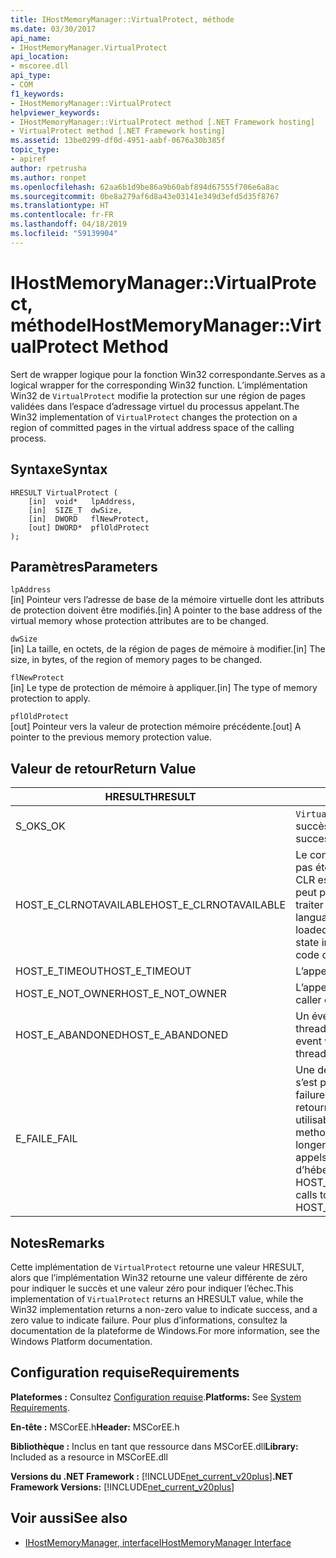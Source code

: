 ```yaml
---
title: IHostMemoryManager::VirtualProtect, méthode
ms.date: 03/30/2017
api_name:
- IHostMemoryManager.VirtualProtect
api_location:
- mscoree.dll
api_type:
- COM
f1_keywords:
- IHostMemoryManager::VirtualProtect
helpviewer_keywords:
- IHostMemoryManager::VirtualProtect method [.NET Framework hosting]
- VirtualProtect method [.NET Framework hosting]
ms.assetid: 13be0299-df0d-4951-aabf-0676a30b385f
topic_type:
- apiref
author: rpetrusha
ms.author: ronpet
ms.openlocfilehash: 62aa6b1d9be86a9b60abf894d67555f706e6a8ac
ms.sourcegitcommit: 0be8a279af6d8a43e03141e349d3efd5d35f8767
ms.translationtype: HT
ms.contentlocale: fr-FR
ms.lasthandoff: 04/18/2019
ms.locfileid: "59139904"
---
```

# <a name="ihostmemorymanagervirtualprotect-method"></a><span data-ttu-id="b42c7-102">IHostMemoryManager::VirtualProtect, méthode</span><span class="sxs-lookup"><span data-stu-id="b42c7-102">IHostMemoryManager::VirtualProtect Method</span></span>
<span data-ttu-id="b42c7-103">Sert de wrapper logique pour la fonction Win32 correspondante.</span><span class="sxs-lookup"><span data-stu-id="b42c7-103">Serves as a logical wrapper for the corresponding Win32 function.</span></span> <span data-ttu-id="b42c7-104">L’implémentation Win32 de `VirtualProtect` modifie la protection sur une région de pages validées dans l’espace d’adressage virtuel du processus appelant.</span><span class="sxs-lookup"><span data-stu-id="b42c7-104">The Win32 implementation of `VirtualProtect` changes the protection on a region of committed pages in the virtual address space of the calling process.</span></span>  
  
## <a name="syntax"></a><span data-ttu-id="b42c7-105">Syntaxe</span><span class="sxs-lookup"><span data-stu-id="b42c7-105">Syntax</span></span>  
  
```  
HRESULT VirtualProtect (  
    [in]  void*   lpAddress,  
    [in]  SIZE_T  dwSize,  
    [in]  DWORD   flNewProtect,  
    [out] DWORD*  pflOldProtect  
);  
```  
  
## <a name="parameters"></a><span data-ttu-id="b42c7-106">Paramètres</span><span class="sxs-lookup"><span data-stu-id="b42c7-106">Parameters</span></span>  
 `lpAddress`  
 <span data-ttu-id="b42c7-107">[in] Pointeur vers l’adresse de base de la mémoire virtuelle dont les attributs de protection doivent être modifiés.</span><span class="sxs-lookup"><span data-stu-id="b42c7-107">[in] A pointer to the base address of the virtual memory whose protection attributes are to be changed.</span></span>  
  
 `dwSize`  
 <span data-ttu-id="b42c7-108">[in] La taille, en octets, de la région de pages de mémoire à modifier.</span><span class="sxs-lookup"><span data-stu-id="b42c7-108">[in] The size, in bytes, of the region of memory pages to be changed.</span></span>  
  
 `flNewProtect`  
 <span data-ttu-id="b42c7-109">[in] Le type de protection de mémoire à appliquer.</span><span class="sxs-lookup"><span data-stu-id="b42c7-109">[in] The type of memory protection to apply.</span></span>  
  
 `pflOldProtect`  
 <span data-ttu-id="b42c7-110">[out] Pointeur vers la valeur de protection mémoire précédente.</span><span class="sxs-lookup"><span data-stu-id="b42c7-110">[out] A pointer to the previous memory protection value.</span></span>  
  
## <a name="return-value"></a><span data-ttu-id="b42c7-111">Valeur de retour</span><span class="sxs-lookup"><span data-stu-id="b42c7-111">Return Value</span></span>  
  
|<span data-ttu-id="b42c7-112">HRESULT</span><span class="sxs-lookup"><span data-stu-id="b42c7-112">HRESULT</span></span>|<span data-ttu-id="b42c7-113">Description</span><span class="sxs-lookup"><span data-stu-id="b42c7-113">Description</span></span>|  
|-------------|-----------------|  
|<span data-ttu-id="b42c7-114">S_OK</span><span class="sxs-lookup"><span data-stu-id="b42c7-114">S_OK</span></span>|<span data-ttu-id="b42c7-115">`VirtualProtect` retourné avec succès.</span><span class="sxs-lookup"><span data-stu-id="b42c7-115">`VirtualProtect` returned successfully.</span></span>|  
|<span data-ttu-id="b42c7-116">HOST_E_CLRNOTAVAILABLE</span><span class="sxs-lookup"><span data-stu-id="b42c7-116">HOST_E_CLRNOTAVAILABLE</span></span>|<span data-ttu-id="b42c7-117">Le common language runtime (CLR) n’a pas été chargé dans un processus ou le CLR est dans un état dans lequel il ne peut pas exécuter le code managé ou traiter l’appel avec succès.</span><span class="sxs-lookup"><span data-stu-id="b42c7-117">The common language runtime (CLR) has not been loaded into a process, or the CLR is in a state in which it cannot run managed code or process the call successfully.</span></span>|  
|<span data-ttu-id="b42c7-118">HOST_E_TIMEOUT</span><span class="sxs-lookup"><span data-stu-id="b42c7-118">HOST_E_TIMEOUT</span></span>|<span data-ttu-id="b42c7-119">L’appel a expiré.</span><span class="sxs-lookup"><span data-stu-id="b42c7-119">The call timed out.</span></span>|  
|<span data-ttu-id="b42c7-120">HOST_E_NOT_OWNER</span><span class="sxs-lookup"><span data-stu-id="b42c7-120">HOST_E_NOT_OWNER</span></span>|<span data-ttu-id="b42c7-121">L’appelant ne possède pas le verrou.</span><span class="sxs-lookup"><span data-stu-id="b42c7-121">The caller does not own the lock.</span></span>|  
|<span data-ttu-id="b42c7-122">HOST_E_ABANDONED</span><span class="sxs-lookup"><span data-stu-id="b42c7-122">HOST_E_ABANDONED</span></span>|<span data-ttu-id="b42c7-123">Un événement a été annulé alors qu’un thread bloqué ou Fibre l’attendait.</span><span class="sxs-lookup"><span data-stu-id="b42c7-123">An event was canceled while a blocked thread or fiber was waiting on it.</span></span>|  
|<span data-ttu-id="b42c7-124">E_FAIL</span><span class="sxs-lookup"><span data-stu-id="b42c7-124">E_FAIL</span></span>|<span data-ttu-id="b42c7-125">Une défaillance catastrophique inconnue s’est produite.</span><span class="sxs-lookup"><span data-stu-id="b42c7-125">An unknown catastrophic failure occurred.</span></span> <span data-ttu-id="b42c7-126">Lorsqu’une méthode retourne E_FAIL, le CLR n’est plus utilisable au sein du processus.</span><span class="sxs-lookup"><span data-stu-id="b42c7-126">When a method returns E_FAIL, the CLR is no longer usable within the process.</span></span> <span data-ttu-id="b42c7-127">Les appels suivants aux méthodes d’hébergement retournent HOST_E_CLRNOTAVAILABLE.</span><span class="sxs-lookup"><span data-stu-id="b42c7-127">Subsequent calls to hosting methods return HOST_E_CLRNOTAVAILABLE.</span></span>|  
  
## <a name="remarks"></a><span data-ttu-id="b42c7-128">Notes</span><span class="sxs-lookup"><span data-stu-id="b42c7-128">Remarks</span></span>  
 <span data-ttu-id="b42c7-129">Cette implémentation de `VirtualProtect` retourne une valeur HRESULT, alors que l’implémentation Win32 retourne une valeur différente de zéro pour indiquer le succès et une valeur zéro pour indiquer l’échec.</span><span class="sxs-lookup"><span data-stu-id="b42c7-129">This implementation of `VirtualProtect` returns an HRESULT value, while the Win32 implementation returns a non-zero value to indicate success, and a zero value to indicate failure.</span></span> <span data-ttu-id="b42c7-130">Pour plus d’informations, consultez la documentation de la plateforme de Windows.</span><span class="sxs-lookup"><span data-stu-id="b42c7-130">For more information, see the Windows Platform documentation.</span></span>  
  
## <a name="requirements"></a><span data-ttu-id="b42c7-131">Configuration requise</span><span class="sxs-lookup"><span data-stu-id="b42c7-131">Requirements</span></span>  
 <span data-ttu-id="b42c7-132">**Plateformes :** Consultez [Configuration requise](../../../../docs/framework/get-started/system-requirements.md).</span><span class="sxs-lookup"><span data-stu-id="b42c7-132">**Platforms:** See [System Requirements](../../../../docs/framework/get-started/system-requirements.md).</span></span>  
  
 <span data-ttu-id="b42c7-133">**En-tête :** MSCorEE.h</span><span class="sxs-lookup"><span data-stu-id="b42c7-133">**Header:** MSCorEE.h</span></span>  
  
 <span data-ttu-id="b42c7-134">**Bibliothèque :** Inclus en tant que ressource dans MSCorEE.dll</span><span class="sxs-lookup"><span data-stu-id="b42c7-134">**Library:** Included as a resource in MSCorEE.dll</span></span>  
  
 <span data-ttu-id="b42c7-135">**Versions du .NET Framework :** [!INCLUDE[net_current_v20plus](../../../../includes/net-current-v20plus-md.md)]</span><span class="sxs-lookup"><span data-stu-id="b42c7-135">**.NET Framework Versions:** [!INCLUDE[net_current_v20plus](../../../../includes/net-current-v20plus-md.md)]</span></span>  
  
## <a name="see-also"></a><span data-ttu-id="b42c7-136">Voir aussi</span><span class="sxs-lookup"><span data-stu-id="b42c7-136">See also</span></span>

- [<span data-ttu-id="b42c7-137">IHostMemoryManager, interface</span><span class="sxs-lookup"><span data-stu-id="b42c7-137">IHostMemoryManager Interface</span></span>](../../../../docs/framework/unmanaged-api/hosting/ihostmemorymanager-interface.md)
